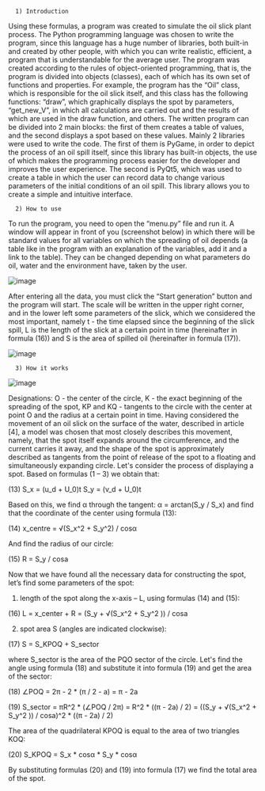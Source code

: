       1) Introduction
Using these formulas, a program was created to simulate the oil slick plant process. The Python programming language was chosen to write the program, since this language has a huge number   of libraries, both built-in and created by other people, with which you can write realistic, efficient,
a program that is understandable for the average user.
The program was created according to the rules of object-oriented programming, that is, the program is divided into objects (classes), each of which has its own set of functions and         properties. For example, the program has the “Oil” class, which is responsible for the oil slick itself, and this class has the following functions: “draw”,
which graphically displays the spot by parameters, “get_new_V”, in which all calculations are carried out and the results of which are used in the draw function, and others. The written     program can be divided into 2 main blocks: the first of them creates a table of values, and the second displays a spot based on these values.
Mainly 2 libraries were used to write the code. The first of them is PyGame, in order to depict the process of an oil spill itself, since this library has built-in objects, the use of       which makes the programming process easier for the developer and improves the user experience. The second is PyQt5,
which was used to create a table in which the user can record data to change various parameters of the initial conditions of an oil spill. This library allows you to create a simple and     intuitive interface.

      2) How to use
      
To run the program, you need to open the “menu.py” file and run it. A window will appear in front of you (screenshot below) in which there will be standard values ​​for all variables on       which the spreading of oil depends (a table like in the program with an explanation of the variables, add it and a link to the table). They can be changed depending on
what parameters do oil, water and the environment have, taken by the user.

![image](https://github.com/Gr1g0r1y/Oil_spill_simulation/assets/131547274/5af7608d-dc15-4382-9426-c9c622b66aa1)

After entering all the data, you must click the “Start generation” button and the program will start. The scale will be written in the upper right corner, and in the lower left some         parameters of the slick, which we considered the most important, namely t - the time elapsed since the beginning of the slick spill,
L is the length of the slick at a certain point in time (hereinafter in formula (16)) and S is the area of ​​spilled oil (hereinafter in formula (17)).
  
![image](https://github.com/Gr1g0r1y/Oil_spill_simulation/assets/131547274/7b226df0-0b31-4b84-89a1-6c9ca9a48935)

      3) How it works

![image](https://github.com/Gr1g0r1y/Oil_spill_simulation/assets/131547274/42fa4056-ee45-40a5-800a-e20114b8f8b2)

Designations: O - the center of the circle, K - the exact beginning of the spreading of the spot, KP and KQ - tangents to the circle with the center at point O and the radius at a certain   point in time.
Having considered the movement of an oil slick on the surface of the water, described in article [4], a model was chosen that most closely describes this movement, namely,
that the spot itself expands around the circumference, and the current carries it away, and the shape of the spot is approximately described as tangents from the point of release of the     spot to a floating and simultaneously expanding circle. Let's consider the process of displaying a spot. Based on formulas (1 – 3) we obtain that:
 
(13)   S_x = (u_d + U_0)t   S_y = (v_d + U_0)t   

Based on this, we find α through the tangent: α = arctan(S_y / S_x) and find that the coordinate of the center using formula (13):  

(14)   x_centre = √(S_x^2 + S_y^2) / cos⁡α    

And find the radius of our circle:

(15)   R = S_y / cos⁡a    

Now that we have found all the necessary data for constructing the spot, let’s find some parameters of the spot:
  
1) length of the spot along the x-axis – L, using formulas (14) and (15):

(16)   L = x_center + R = (S_y + √(S_x^2 + S_y^2 )) / cosa    

2) spot area S (angles are indicated clockwise):

(17) S = S_KPOQ + S_sector

where S_sector is the area of ​​the PQO sector of the circle. Let's find the angle using formula (18) and substitute it into formula (19) and get the area of ​​the sector:

(18) ∠POQ = 2π - 2 * (π / 2 - a) = π - 2a

(19) S_sector = πR^2 * (∠POQ / 2π) = R^2 * ((π - 2a) / 2) = ((S_y + √(S_x^2 + S_y^2 )) / cosa)^2 * ((π - 2a) / 2)

The area of ​​the quadrilateral KPOQ is equal to the area of ​​two triangles KOQ:

(20) S_KPOQ = S_x * cos⁡α * S_y * cos⁡α

By substituting formulas (20) and (19) into formula (17) we find the total area of ​​the spot.
